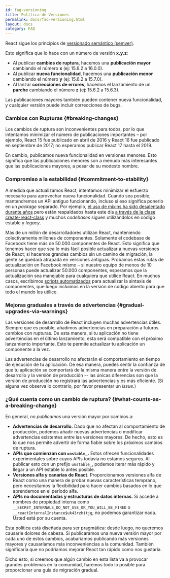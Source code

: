 ```yaml
---
id: faq-versioning
title: Política de Versiones
permalink: docs/faq-versioning.html
layout: docs
category: FAQ
---
```


React sigue los principios de [versionado semántico (semver)](https://semver.org/lang/es/).

Esto significa que lo hace con un número de versión **x.y.z**:

* Al publicar **cambios de ruptura**, hacemos una **publicación mayor** cambiando el número **x** (ej: 15.6.2 a 16.0.0).
* Al publicar **nueva funcionalidad**, hacemos una **publicación menor** cambiando el número **y** (ej: 15.6.2 a 15.7.0).
* Al lanzar **correcciones de errores**, hacemos el lanzamiento de un **parche** cambiando el número **z** (ej: 15.6.2 a 15.6.3).

Las publicaciones mayores también pueden contener nueva funcionalidad, y cualquier versión puede incluir correcciones de bugs.

### Cambios con Rupturas {#breaking-changes}

Los cambios de ruptura son inconvenientes para todos, por lo que intentamos minimizar el número de publicaciones importantes – por ejemplo, React 15 fue publicado en abril de 2016 y React 16 fue publicado en septiembre de 2017; no esperamos publicar React 17 hasta el 2019.

En cambio, publicamos nueva funcionalidad en versiones menores. Esto significa que las publicaciones menores son a menudo más interesantes que las publicaciones mayores, a pesar de su modesto nombre.

### Compromiso a la estabilidad {#commitment-to-stability}

A medida que actualizamos React, intentamos minimizar el esfuerzo necesario para aprovechar nueva funcionalidad. Cuando sea posible, mantendremos un API antiguo funcionando, incluso si eso significa ponerlo en un *package* separado. Por ejemplo, [el uso de mixins ha sido desalentado durante años](/blog/2016/07/13/mixins-considered-harmful.html) pero están respaldados hasta este día [a través de la clase create-react-class](/docs/react-without-es6.html#mixins) y muchos *codebases* siguen utilizándolos en código estable y *legacy*.

Más de un millón de desarrolladores utilizan React, manteniendo colectivamente millones de componentes. Solamente el codebase de Facebook tiene más de 50.000 componentes de React. Esto significa que tenemos hacer que sea lo más fácil posible actualizar a nuevas versiones de React; si hacemos grandes cambios sin un camino de migración, la gente se quedará atrapada en versiones antiguas. Probamos estas rutas de actualización en Facebook mismo – si nuestro equipo de menos de 10 personas puede actualizar 50.000 componentes, esperamos que la actualización sea manejable para cualquiera que utilice React. En muchos casos, escribimos [scripts automatizados](https://github.com/reactjs/react-codemod) para actualizar la sintaxis de componentes, que luego incluimos en la versión de código abierto para que todo el mundo los utilice.

### Mejoras graduales a través de advertencias {#gradual-upgrades-via-warnings}

Las versiones de desarrollo de React incluyen muchas advertencias útiles. Siempre que es posible, añadimos advertencias en preparación a futuros cambios con rupturas. De esta manera, si tu aplicación no tiene advertencias en el último lanzamiento, esta será compatible con el próximo lanzamiento importante. Esto te permite actualizar tu aplicación un componente a la vez.

Las advertencias de desarrollo no afectarán el comportamiento en tiempo de ejecución de tu aplicación. De esa manera, puedes sentir la confianza de que tu aplicación se comportará de la misma manera entre la versión de desarrollo y la versión de producción -- las únicas diferencias son que la versión de producción no registrará las advertencias y es más eficiente. (Si alguna vez observa lo contrario, por favor presentar un *issue*.)

### ¿Qué cuenta como un cambio de ruptura? {#what-counts-as-a-breaking-change}

En general, *no publicamos* una versión mayor por cambios a:

* **Advertencias de desarrollo.** Dado que no afectan al comportamiento de producción, podemos añadir nuevas advertencias o modificar advertencias existentes entre las versiones mayores. De hecho, esto es lo que nos permite advertir de forma fiable sobre los próximos cambios de ruptura.
* **APIs que comienzan con `unstable_`.** Estos ofrecen funcionalidades experimentales sobre cuyos APIs todavía no estamos seguros. Al publicar esto con un prefijo `unstable_`, podemos iterar más rápido y llegar a un API estable lo antes posible.
* **Versiones alfa y canarias de React.**  Proporcionamos versiones alfa de React como una manera de probar nuevas características temprano, pero necesitamos la flexibilidad para hacer cambios basados en lo que aprendemos en el período alfa.
* **APIs no documentadas y estructuras de datos internas.** Si accede a nombres de propiedad interna como `__SECRET_INTERNALS_DO_NOT_USE_OR_YOU_WILL_BE_FIRED` o `__reactInternalInstance$uk43rzhitjg`, no podemos garantizar nada. Usted está por su cuenta.

Esta política está diseñada para ser pragmática: desde luego, no queremos causarle dolores de cabeza. Si publicaramos una nueva versión mayor por cada uno de estos cambios, acabaríamos publicando más versiones mayores y causaríamos más inconveniencias a la comunidad. También significaría que no podríamos mejorar React tan rápido como nos gustaría.

Dicho esto, si creemos que algún cambio en esta lista va a provocar grandes problemas en la comunidad, haremos todo lo posible para proporcionar una guía de migración gradual.
